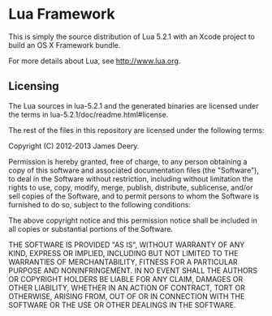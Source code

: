 Lua Framework
=============

This is simply the source distribution of Lua 5.2.1 with an Xcode project to
build an OS X Framework bundle.

For more details about Lua, see <http://www.lua.org>.

Licensing
---------

The Lua sources in lua-5.2.1 and the generated binaries are licensed under the 
terms in lua-5.2.1/doc/readme.html#license.

The rest of the files in this repository are licensed under the following terms:

Copyright (C) 2012-2013 James Deery.

Permission is hereby granted, free of charge, to any person obtaining a copy
of this software and associated documentation files (the "Software"), to deal
in the Software without restriction, including without limitation the rights
to use, copy, modify, merge, publish, distribute, sublicense, and/or sell
copies of the Software, and to permit persons to whom the Software is
furnished to do so, subject to the following conditions:

The above copyright notice and this permission notice shall be included in
all copies or substantial portions of the Software.

THE SOFTWARE IS PROVIDED "AS IS", WITHOUT WARRANTY OF ANY KIND, EXPRESS OR
IMPLIED, INCLUDING BUT NOT LIMITED TO THE WARRANTIES OF MERCHANTABILITY,
FITNESS FOR A PARTICULAR PURPOSE AND NONINFRINGEMENT.  IN NO EVENT SHALL THE
AUTHORS OR COPYRIGHT HOLDERS BE LIABLE FOR ANY CLAIM, DAMAGES OR OTHER
LIABILITY, WHETHER IN AN ACTION OF CONTRACT, TORT OR OTHERWISE, ARISING FROM,
OUT OF OR IN CONNECTION WITH THE SOFTWARE OR THE USE OR OTHER DEALINGS IN
THE SOFTWARE.
